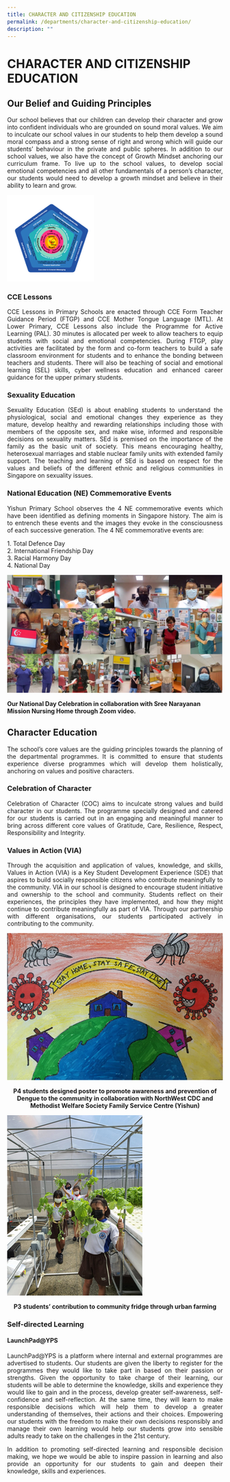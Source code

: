 ```yaml
---
title: CHARACTER AND CITIZENSHIP EDUCATION
permalink: /departments/character-and-citizenship-education/
description: ""
---
```

# CHARACTER AND CITIZENSHIP EDUCATION

## Our Belief and Guiding Principles

<p style="text-align: justify;">Our school believes that our children can develop their character and grow into confident individuals who are grounded on sound moral values. We aim to inculcate our school values in our students to help them develop a sound moral compass and a strong sense of right and wrong which will guide our students’ behaviour in the private and public spheres. In addition to our school values, we also have the concept of Growth Mindset anchoring our curriculum frame. To live up to the school values, to develop social emotional competencies and all other fundamentals of a person’s character, our students would need to develop a growth mindset and believe in their ability to learn and grow.</p>

<img src="/images/Departments/Cce/CCE1.png" style="width:40%">

### CCE Lessons 

<p style="text-align: justify;">CCE Lessons in Primary Schools are enacted through CCE Form Teacher Guidance Period (FTGP) and CCE Mother Tongue Language (MTL). At Lower Primary, CCE Lessons also include the Programme for Active Learning (PAL). 30 minutes is allocated per week to allow teachers to equip students with social and emotional competencies. During FTGP, play activities are facilitated by the form and co-form teachers to build a safe classroom environment for students and to enhance the bonding between teachers and students. There will also be teaching of social and emotional learning (SEL) skills, cyber wellness education and enhanced career guidance for the upper primary students. </p>

### Sexuality Education 

<p style="text-align: justify;">Sexuality Education (SEd) is about enabling students to understand the physiological, social and emotional changes they experience as they mature, develop healthy and rewarding relationships including those with members of the opposite sex, and make wise, informed and responsible decisions on sexuality matters. SEd is premised on the importance of the family as the basic unit of society. This means encouraging healthy, heterosexual marriages and stable nuclear family units with extended family support. The teaching and learning of SEd is based on respect for the values and beliefs of the different ethnic and religious communities in Singapore on sexuality issues.</p>

### National Education (NE) Commemorative Events 

<p style="text-align: justify;">Yishun Primary School observes the 4 NE commemorative events which have been identified as defining moments in Singapore history. The aim is to entrench these events and the images they evoke in the consciousness of each successive generation. The 4 NE commemorative events are:</p>

1\.  Total Defence Day   
2\.  International Friendship Day   
3\.  Racial Harmony Day   
4\.  National Day

![](/images/Departments/Cce/CCE2.png)

**Our National Day Celebration in collaboration with Sree Narayanan Mission Nursing Home through Zoom video.**

## Character Education  

<p style="text-align: justify;">The school’s core values are the guiding principles towards the planning of the departmental programmes. It is committed to ensure that students experience diverse programmes which will develop them holistically, anchoring on values and positive characters.</p>  

### Celebration of Character 

<p style="text-align: justify;">Celebration of Character (COC) aims to inculcate strong values and build character in our students. The programme specially designed and catered for our students is carried out in an engaging and meaningful manner to bring across different core values of Gratitude, Care, Resilience, Respect, Responsibility and Integrity.   </p>  

### Values in Action (VIA)

<p style="text-align: justify;">Through the acquisition and application of values, knowledge, and skills, Values in Action (VIA) is a Key Student Development Experience (SDE) that aspires to build socially responsible citizens who contribute meaningfully to the community. VIA in our school is designed to encourage student initiative and ownership to the school and community. Students reflect on their experiences, the principles they have implemented, and how they might continue to contribute meaningfully as part of VIA. Through our partnership with different organisations, our students participated actively in contributing to the community.</p>

![](/images/Departments/Cce/CCE4.png)

**<center>P4 students designed poster to promote awareness and prevention of Dengue to the community in collaboration with NorthWest CDC and Methodist Welfare Society Family Service Centre (Yishun)</center>**


![](/images/Departments/Cce/CCE3.png)

**<center>P3 students’ contribution to community fridge through urban farming</center>**


### Self-directed Learning

#### LaunchPad@YPS 

<p style="text-align: justify;">LaunchPad@YPS is a platform where internal and external programmes are advertised to students. Our students are given the liberty to register for the programmes they would like to take part in based on their passion or strengths. Given the opportunity to take charge of their learning, our students will be able to determine the knowledge, skills and experience they would like to gain and in the process, develop greater self-awareness, self-confidence and self-reflection. At the same time, they will learn to make responsible decisions which will help them to develop a greater understanding of themselves, their actions and their choices. Empowering our students with the freedom to make their own decisions responsibly and manage their own learning would help our students grow into sensible adults ready to take on the challenges in the 21st century.</p>

<p style="text-align: justify;">In addition to promoting self-directed learning and responsible decision making, we hope we would be able to inspire passion in learning and also provide an opportunity for our students to gain and deepen their knowledge, skills and experiences.</p>